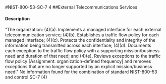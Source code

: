 #NIST-800-53-SC-7 4
##External Telecommunications Services
#### Description
"The organization:
   (4)(a).  Implements a managed interface for each external telecommunication service;
   (4)(b).  Establishes a traffic flow policy for each managed interface;
   (4)(c).  Protects the confidentiality and integrity of the information being transmitted across each interface;
   (4)(d).  Documents each exception to the traffic flow policy with a supporting mission/business need and duration of that need; and
   (4)(e).  Reviews exceptions to the traffic flow policy [Assignment: organization-defined frequency] and removes exceptions that are no longer supported by an explicit mission/business need."
No information found for the combination of standard NIST-800-53 and control SC-7 (4)

